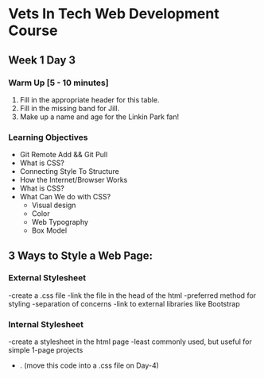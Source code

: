 # Vets In Tech Web Development Course

## Week 1 Day 3

### Warm Up [5 - 10 minutes]

1. Fill in the appropriate header for this table.
2. Fill in the missing band for Jill.
3. Make up a name and age for the Linkin Park fan!

### Learning Objectives

- Git Remote Add && Git Pull
- What is CSS?
- Connecting Style To Structure
- How the Internet/Browser Works
- What is CSS?
- What Can We do with CSS?
  - Visual design
  - Color
  - Web Typography
  - Box Model


## 3 Ways to Style a Web Page:

### External Stylesheet
  -create a .css file
  -link the file in the head of the html
  -preferred method for styling 
  -separation of concerns
  -link to external libraries like Bootstrap
  
### Internal Stylesheet
  -create a stylesheet in the html page
  -least commonly used, but useful for simple 1-page projects
  - <style> element

### Inline Styling
  -The most POWERFUL CSS selector
  -Use for: debugging and styling elements you feel VERY STRONGLY about
  -Do NOT use for: Styling your page in general

### What are selectors?
    -element
    -class
    -id

### CSS Ruleset / Rule

### Declaration Block

### Declaration

### Property Name / Propery

### Property Value / Value

### Exit Ticket
  
- Socrative
Style the html page from day 2 with inline styles
Style project using <style></style>. (move this code into a .css file on Day-4)
